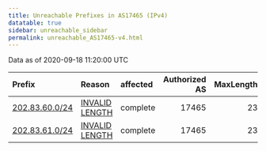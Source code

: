 ```yaml
---
title: Unreachable Prefixes in AS17465 (IPv4)
datatable: true
sidebar: unreachable_sidebar
permalink: unreachable_AS17465-v4.html
---
```


Data as of 2020-09-18 11:20:00 UTC


<div class="datatable-begin"></div>

| Prefix                                                 | Reason                                                                                                   | affected   |   Authorized AS |   MaxLength | Anchor                                       |   unreachable /24s |
|:-------------------------------------------------------|:---------------------------------------------------------------------------------------------------------|:-----------|----------------:|------------:|:---------------------------------------------|-------------------:|
| [202.83.60.0/24](https://stat.ripe.net/202.83.60.0/24) | [INVALID LENGTH](https://rpki-validator.ripe.net/announcement-preview?asn=AS17465&prefix=202.83.60.0/24) | complete   |           17465 |          23 | [APNIC](unreachable_APNIC_RPKI_Root-v4.html) |                  1 |
| [202.83.61.0/24](https://stat.ripe.net/202.83.61.0/24) | [INVALID LENGTH](https://rpki-validator.ripe.net/announcement-preview?asn=AS17465&prefix=202.83.61.0/24) | complete   |           17465 |          23 | [APNIC](unreachable_APNIC_RPKI_Root-v4.html) |                  1 |

<div class="datatable-end"></div>